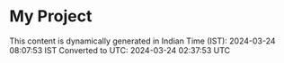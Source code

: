 # My Project

This content is dynamically generated in Indian Time (IST): 2024-03-24 08:07:53 IST
Converted to UTC: 2024-03-24 02:37:53 UTC
